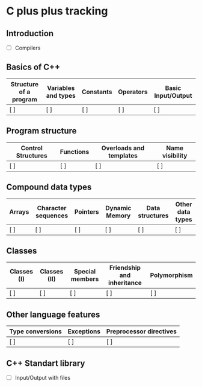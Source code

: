 # C plus plus tracking

## Introduction 

- [ ] Compilers

## Basics of C++

Structure of a program |Variables and types|Constants|Operators|Basic Input/Output
-----|-----------|-------|------|----------------
[ ]  | [ ]        | [ ]   | [ ]  | [ ]

## Program structure

Control Structures |Functions|Overloads and templates|Name visibility
-----|-----------|-------|------
[ ]  | [ ]        | [ ]   | [ ]  

## Compound data types

Arrays|Character sequences|Pointers|Dynamic Memory|Data structures|Other data types
-----|-----------|-------|------|----------------|----
[ ]  | [ ]        | [ ]   | [ ]  | [ ]           | [ ]

## Classes 

Classes (I)|Classes (II)|Special members|Friendship and inheritance|Polymorphism
-----|-----------|-------|------|---------------
[ ]  | [ ]        | [ ]   | [ ]  | [ ]         

## Other language features

Type conversions|Exceptions|Preprocessor directives
-----|-----------|-------
[ ]  | [ ]       | [ ]   

## C++ Standart library

- [ ] Input/Output with files
